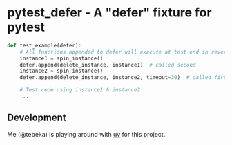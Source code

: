 # pytest_defer - A "defer" fixture for pytest


```python
def test_example(defer):
    # All functions appended to defer will execute at test end in reverse order
    instance1 = spin_instance()
    defer.append(delete_instance, instance1)  # called second
    instance2 = spin_instance()
    defer.append(delete_instance, instance2, timeout=30)  # called first

    # Test code using instance1 & instance2
    ...
```

## Development

Me (@tebeka) is playing around with [uv](https://docs.astral.sh/uv) for this project.

